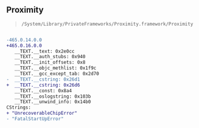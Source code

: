 ## Proximity

> `/System/Library/PrivateFrameworks/Proximity.framework/Proximity`

```diff

-465.0.14.0.0
+465.0.16.0.0
   __TEXT.__text: 0x2e0cc
   __TEXT.__auth_stubs: 0x940
   __TEXT.__init_offsets: 0x8
   __TEXT.__objc_methlist: 0x1f9c
   __TEXT.__gcc_except_tab: 0x2d70
-  __TEXT.__cstring: 0x26d1
+  __TEXT.__cstring: 0x26d6
   __TEXT.__const: 0x8a4
   __TEXT.__oslogstring: 0x103b
   __TEXT.__unwind_info: 0x14b0
CStrings:
+ "UnrecoverableChipError"
- "FatalStartUpError"

```
